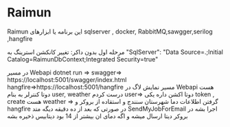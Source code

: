 # Raimun
Raimun
این برنامه یا ابزارهای 
sqlserver , docker, RabbitMQ,sawgger,serilog ,hangfire




مرحله اول بدون داکر:
تغییر کانکشن استرینگ به 
       "SqlServer": "Data Source=.;Initial Catalog=RaimunDbContext;Integrated Security=true"

در مسیر Webapi 
dotnet run =>
swagger=> https://localhost:5001/swagger/index.html
hangfire=>https://localhost:5001/hangfire
مسیر نمایش لاگ در Webapi  هست
دوتا کنترلر به بنام user, weather درست کردم 
user=> دوتا اکشن داره یکی token , create هست
 weather => گرفتن اطلاعات دما شهرستان سنندج و استقاده از بروکر و hangfire 
در صورتی که بعد از ده دقیقه دیگه متد SendMyJobForEmail اجرا بشه 
در بروکر دیتا ارسال میشه و اگه دمای ان بیشتر از 14 بود دیتابیس ذخیره بشه 




